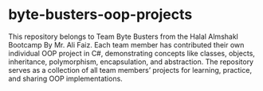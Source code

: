 # byte-busters-oop-projects
This repository belongs to Team Byte Busters from the Halal Almshakl Bootcamp By Mr. Ali Faiz. Each team member has contributed their own individual OOP project in C#, demonstrating concepts like classes, objects, inheritance, polymorphism, encapsulation, and abstraction. 
The repository serves as a collection of all team members’ projects for learning, practice, and sharing OOP implementations.
